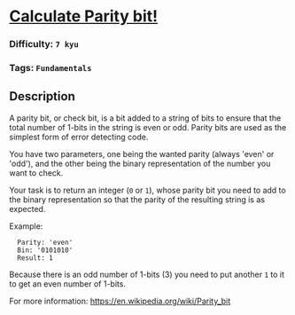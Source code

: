 # [Calculate Parity bit!](https://www.codewars.com/kata/5df261342964c80028345a0a)

### Difficulty: `7 kyu`

### Tags: `Fundamentals` 

## Description

A parity bit, or check bit, is a bit added to a string of bits to ensure that the total number of 1-bits in the string is even or odd. Parity bits are used as the simplest form of error detecting code.

You have two parameters, one being the wanted parity (always 'even' or 'odd'), and the other being the binary representation of the number you want to check.

Your task is to return an integer (`0` or `1`), whose parity bit you need to add to the binary representation so that the parity of the resulting string is as expected.

Example:

```
  Parity: 'even'
  Bin: '0101010'
  Result: 1
```

Because there is an odd number of 1-bits (3) you need to put another `1` to it to get an even number of 1-bits.

For more information: https://en.wikipedia.org/wiki/Parity_bit